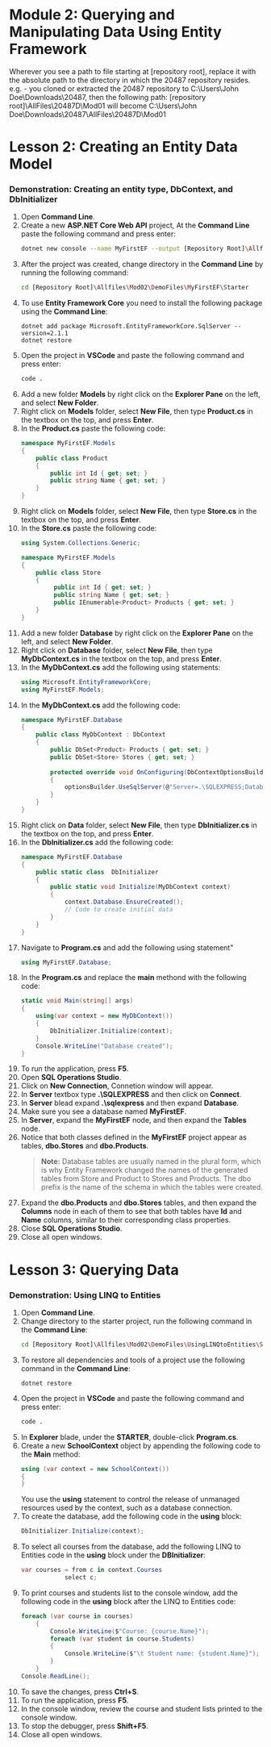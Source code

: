 # Module 2: Querying and Manipulating Data Using Entity Framework

 Wherever you see a path to file starting at [repository root], replace it with the absolute path to the directory in which the 20487 repository resides. 
 e.g. - you cloned or extracted the 20487 repository to C:\Users\John Doe\Downloads\20487, then the following path: [repository root]\AllFiles\20487D\Mod01 will become C:\Users\John Doe\Downloads\20487\AllFiles\20487D\Mod01

# Lesson 2: Creating an Entity Data Model

### Demonstration: Creating an entity type, DbContext, and DbInitializer

1. Open **Command Line**.
2. Create a new **ASP.NET Core Web API** project, At the **Command Line** paste the following command and press enter:
    ```bash
    dotnet new console --name MyFirstEF --output [Repository Root]\Allfiles\Mod02\DemoFiles\MyFirstEF\Starter
    ```  
3. After the project was created, change directory in the **Command Line** by running the following command:
    ```bash
    cd [Repository Root]\Allfiles\Mod02\DemoFiles\MyFirstEF\Starter
    ```
4. To use **Entity Framework Core** you need to install the following package using the **Command Line**:
    ```base
    dotnet add package Microsoft.EntityFrameworkCore.SqlServer --version=2.1.1
    dotnet restore
    ```
5. Open the project in **VSCode** and paste the following command and press enter: 
    ```bash
    code .
    ```
6. Add a new folder **Models** by right click on the **Explorer Pane** on the left, and select **New Folder**.
7. Right click on **Models** folder, select **New File**, then type **Product.cs** in the textbox on the top, and press **Enter**.
8. In the **Product.cs** paste the following code:
    ```cs
    namespace MyFirstEF.Models
    {
        public class Product
        {
            public int Id { get; set; }
            public string Name { get; set; }
        }
    }
    ```
9. Right click on **Models** folder, select **New File**, then type **Store.cs** in the textbox on the top, and press **Enter**.
10. In the **Store.cs** paste the following code:
    ```cs
    using System.Collections.Generic;

    namespace MyFirstEF.Models
    {
        public class Store
        {
             public int Id { get; set; }
             public string Name { get; set; }
             public IEnumerable<Product> Products { get; set; }
        }
    }
    ```
11. Add a new folder **Database** by right click on the **Explorer Pane** on the left, and select **New Folder**.
12. Right click on **Database** folder, select **New File**, then type **MyDbContext.cs** in the textbox on the top, and press **Enter**.
13. In the **MyDbContext.cs** add the following using statements:
    ```cs
    using Microsoft.EntityFrameworkCore;
    using MyFirstEF.Models;
    ```
14. In the **MyDbContext.cs** add the following code:
    ```cs
    namespace MyFirstEF.Database
    {
        public class MyDbContext : DbContext
        {
            public DbSet<Product> Products { get; set; }
            public DbSet<Store> Stores { get; set; }
        
            protected override void OnConfiguring(DbContextOptionsBuilder optionsBuilder)
            { 
                optionsBuilder.UseSqlServer(@"Server=.\SQLEXPRESS;Database=MyFirstEF;Trusted_Connection=True;");
            }
        }
    }
    ```
15. Right click on **Data** folder, select **New File**, then type **DbInitializer.cs** in the textbox on the top, and press **Enter**.
16. In the **DbInitializer.cs** add the following code:
    ```cs
    namespace MyFirstEF.Database
    {
        public static class  DbInitializer
        {
            public static void Initialize(MyDbContext context)
            {
                context.Database.EnsureCreated();
                // Code to create initial data
            }
        }
    }
    ```
17. Navigate to **Program.cs** and add the following using statement"
    ```cs
    using MyFirstEF.Database;
    ```
18. In the **Program.cs** and replace the **main** methond with the following code:
    ```cs
    static void Main(string[] args)
    {
        using(var context = new MyDbContext())
        {
            DbInitializer.Initialize(context);
        }
        Console.WriteLine("Database created");
    }
    ```
19. To run the application, press **F5**.
20. Open **SQL Operations Studio**.
21. Click on **New Connection**, Connetion window will appear.
22. In **Server** textbox type **.\SQLEXPRESS** and then click on **Connect**.
23. In **Server** blead expand **.\sqlexpress** and then expand **Database**.
24. Make sure you see a database named **MyFirstEF**.
25. In **Server**, expand the **MyFirstEF** node, and then expand the **Tables** node.
26. Notice that both classes defined in the **MyFirstEF** project appear as tables, **dbo.Stores** and **dbo.Products**.
    >**Note:** Database tables are usually named in the plural form, which is why Entity Framework changed the names of the generated tables from Store and Product to Stores and Products. The dbo prefix is the name of the schema in which the tables were created.
27. Expand the **dbo.Products** and **dbo.Stores** tables, and then expand the **Columns** node in each of them to see that both tables have **Id** and **Name** columns, similar to their corresponding class properties.
28. Close **SQL Operations Studio**.
29. Close all open windows.

# Lesson 3: Querying Data

### Demonstration: Using LINQ to Entities

1. Open **Command Line**.
2. Change directory to the starter project, run the following command in the **Command Line**:
    ```bash
    cd [Repository Root]\Allfiles\Mod02\DemoFiles\UsingLINQtoEntities\Starter
    ```
3. To  restore all dependencies and tools of a project use the following command in the **Command Line**:
    ```base
    dotnet restore
    ```
4. Open the project in **VSCode** and paste the following command and press enter: 
    ```bash
    code .
    ```
5. In **Explorer** blade, under the **STARTER**, double-click **Program.cs**.
6. Create a new **SchoolContext** object by appending the following code to the **Main** method:
    ```cs
	using (var context = new SchoolContext())
    {
    }
    ```
    You use the **using** statement to control the release of unmanaged resources used by the context, such as a database connection.
7. To create the database, add the following code in the **using** block:
    ```cs
	DbInitializer.Initialize(context);
    ```
8. To select all courses from the database, add the following LINQ to Entities code in the **using** block under the **DBInitializer**:
    ```cs
	var courses = from c in context.Courses
      			select c;
    ```
9. To print courses and students list to the console window, add the following code in the **using** block after the LINQ to Entities code:
    ```cs
	foreach (var course in courses)
        {
            Console.WriteLine($"Course: {course.Name}");
            foreach (var student in course.Students)
            {
                Console.WriteLine($"\t Student name: {student.Name}");
            }
        }
    Console.ReadLine();
    ```
10. To save the changes, press **Ctrl+S**.
11. To run the application, press **F5**.
12. In the console window, review the course and student lists printed to the console window.  
13. To stop the debugger, press **Shift+F5**.
14. Close all open windows.